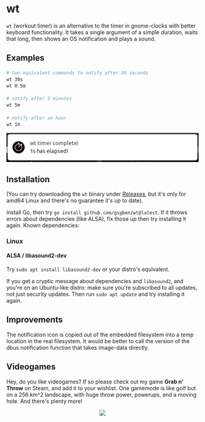 # wt

`wt` (workout timer) is an alternative to the timer in gnome-clocks with better
keyboard functionality. It takes a single argument of a simple duration, waits
that long, then shows an OS notification and plays a sound.

## Examples

```sh
# two equivalent commands to notify after 30 seconds
wt 30s
wt 0.5m

# notify after 5 minutes
wt 5m

# notify after an hour
wt 1h
```

![example](images/example1.png)

## Installation

(You can try downloading the `wt` binary under [Releases](https://github.com/GSGBen/wt/releases), but it's only for amd64 Linux and there's no guarantee it's up to date).

Install Go, then try `go install github.com/gsgben/wt@latest`. If it throws errors about dependencies (like ALSA), fix those up then try installing it again. Known dependencies:

### Linux

#### ALSA / libasound2-dev

Try `sudo apt install libasound2-dev` or your distro's equivalent.

If you get a cryptic message about dependencies and `libasound2`, and you're on an Ubuntu-like distro: make sure you're subscribed to all updates, not just security updates. Then run `sudo apt update` and try installing it again.

## Improvements

The notification icon is copied out of the embedded filesystem into a temp location in the real filesystem. It would be better to call the version of the dbus notification function that takes image-data directly.

## Videogames

Hey, do you like videogames? If so please check out my game **Grab n' Throw** on Steam, and add it to your wishlist. One gamemode is like golf but on a 256 km^2 landscape, with huge throw power, powerups, and a moving hole. And there's plenty more!

<p align="center">
  <a href=https://store.steampowered.com/app/1813590/Grab_n_Throw/?utm_source=github_t2md>
    <img src="images/throwing_3.gif">